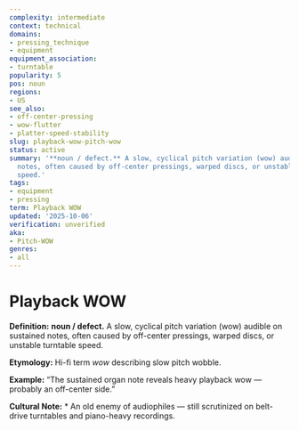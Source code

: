 ```yaml
---
complexity: intermediate
context: technical
domains:
- pressing_technique
- equipment
equipment_association:
- turntable
popularity: 5
pos: noun
regions:
- US
see_also:
- off-center-pressing
- wow-flutter
- platter-speed-stability
slug: playback-wow-pitch-wow
status: active
summary: '**noun / defect.** A slow, cyclical pitch variation (wow) audible on sustained
  notes, often caused by off-center pressings, warped discs, or unstable turntable
  speed.'
tags:
- equipment
- pressing
term: Playback WOW
updated: '2025-10-06'
verification: unverified
aka:
- Pitch-WOW
genres:
- all
---
```


# Playback WOW

**Definition:** **noun / defect.** A slow, cyclical pitch variation (wow) audible on sustained notes, often caused by off-center pressings, warped discs, or unstable turntable speed.

**Etymology:** Hi-fi term *wow* describing slow pitch wobble.

**Example:** “The sustained organ note reveals heavy playback wow — probably an off-center side.”

**Cultural Note:** * An old enemy of audiophiles — still scrutinized on belt-drive turntables and piano-heavy recordings.

